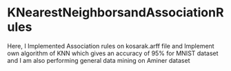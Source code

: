 # KNearestNeighborsandAssociationRules

Here, I Implemented Association rules on kosarak.arff file and Implement own algorithm of KNN which gives an accuracy of 95% for MNIST dataset
and I am also performing general data mining on Aminer dataset 
